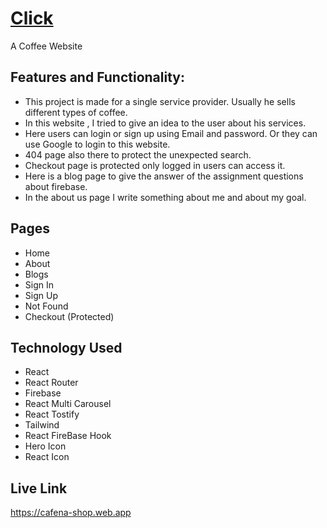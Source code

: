 # [Click](https://cafena-shop.web.app)

A Coffee Website

## Features and Functionality:

- This project is made for a single service provider. Usually he sells different types of coffee.
- In this website , I tried to give an idea to the user about his services.
- Here users can login or sign up using Email and password. Or they can use Google to login to this website.
- 404 page also there to protect the unexpected search.
- Checkout page is protected only logged in users can access it.
- Here is a blog page to give the answer of the assignment questions about firebase.
- In the about us page I write something about me and about my goal.

## Pages

- Home
- About
- Blogs
- Sign In
- Sign Up
- Not Found
- Checkout (Protected)


## Technology Used

- React
- React Router
- Firebase
- React Multi Carousel
- React Tostify
- Tailwind
- React FireBase Hook
- Hero Icon
- React Icon

## Live Link
https://cafena-shop.web.app


